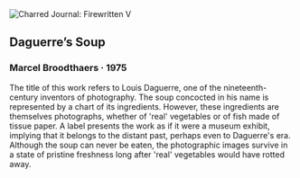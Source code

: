 <div class="artwork-of-the-day">
  <div class="container">
    <div class="img-wrapper">
      <img
        src="https://uploads8.wikiart.org/00324/images/marcel-broodthaers/daguerre-s-soup-1975.jpg!Large.jpg"
        alt="Charred Journal: Firewritten V" />
    </div>
    <div class="artwork-detail">
      <div class="artwork-origin"> 
        <h2 class="artwork-name">Daguerre’s Soup</h2>
        <h3 class="artist">
          Marcel Broodthaers
                    ·  1975
        </h3>
      </div>
      <p class="description">
        <span class="artwork-description-text ng-binding" ng-bind-html="viewModel.ArtworkOfTheDay.Description | unsafe">The title of this work refers to Louis Daguerre, one of the nineteenth-century inventors of photography. The soup concocted in his name is represented by a chart of its ingredients. However, these ingredients are themselves photographs, whether of 'real' vegetables or of fish made of tissue paper. A label presents the work as if it were a museum exhibit, implying that it belongs to the distant past, perhaps even to Daguerre's era. Although the soup can never be eaten, the photographic images survive in a state of pristine freshness long after 'real' vegetables would have rotted away.</span>
                        <div class="text-shadow-container" ng-show="showShadow" style=""></div>
      </p>
    </div>
  </div>

</div>
